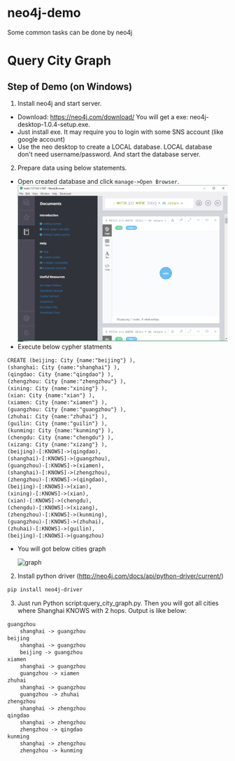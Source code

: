 # neo4j-demo
Some common tasks can be done by neo4j

# Query City Graph
## Step of Demo (on Windows)
1. Install neo4j and start server.
  * Download: https://neo4j.com/download/ You will get a exe: neo4j-desktop-1.0.4-setup.exe.
  * Just install exe. It may require you to login with some SNS account (like google account)
  * Use the neo desktop to create a LOCAL database. LOCAL database don't need username/password. And start the database server.
2. Prepare data using below statements.
  * Open created database and click `manage->Open Browser`. 
  ![screenshot](assets/Neo4jDesktopBrowser.PNG "Logo Title Text 1")
  * Execute below cypher statments
```cypher
CREATE (beijing: City {name:"beijing"} ),
(shanghai: City {name:"shanghai"} ),
(qingdao: City {name:"qingdao"} ), 
(zhengzhou: City {name:"zhengzhou"} ), 
(xining: City {name:"xining"} ),
(xian: City {name:"xian"} ),
(xiamen: City {name:"xiamen"} ),
(guangzhou: City {name:"guangzhou"} ),
(zhuhai: City {name:"zhuhai"} ),
(guilin: City {name:"guilin"} ),
(kunming: City {name:"kunming"} ),
(chengdu: City {name:"chengdu"} ),
(xizang: City {name:"xizang"} ),
(beijing)-[:KNOWS]->(qingdao),
(shanghai)-[:KNOWS]->(guangzhou),
(guangzhou)-[:KNOWS]->(xiamen),
(shanghai)-[:KNOWS]->(zhengzhou),
(zhengzhou)-[:KNOWS]->(qingdao),
(beijing)-[:KNOWS]->(xian),
(xining)-[:KNOWS]->(xian),
(xian)-[:KNOWS]->(chengdu),
(chengdu)-[:KNOWS]->(xizang),
(zhengzhou)-[:KNOWS]->(kunming),
(guangzhou)-[:KNOWS]->(zhuhai),
(zhuhai)-[:KNOWS]->(guilin),
(beijing)-[:KNOWS]->(guangzhou)
```

 * You will got below cities graph
 
   ![graph](assets/All_Cities.svg "Logo Title Text 1")

2. Install python driver (http://neo4j.com/docs/api/python-driver/current/)
```bash
pip install neo4j-driver
```
3. Just run Python script:query_city_graph.py. Then you will got all cities where Shanghai KNOWS with 2 hops. Output is like below:
```text
guangzhou
	shanghai -> guangzhou
beijing
	shanghai -> guangzhou
	beijing -> guangzhou
xiamen
	shanghai -> guangzhou
	guangzhou -> xiamen
zhuhai
	shanghai -> guangzhou
	guangzhou -> zhuhai
zhengzhou
	shanghai -> zhengzhou
qingdao
	shanghai -> zhengzhou
	zhengzhou -> qingdao
kunming
	shanghai -> zhengzhou
	zhengzhou -> kunming
```
